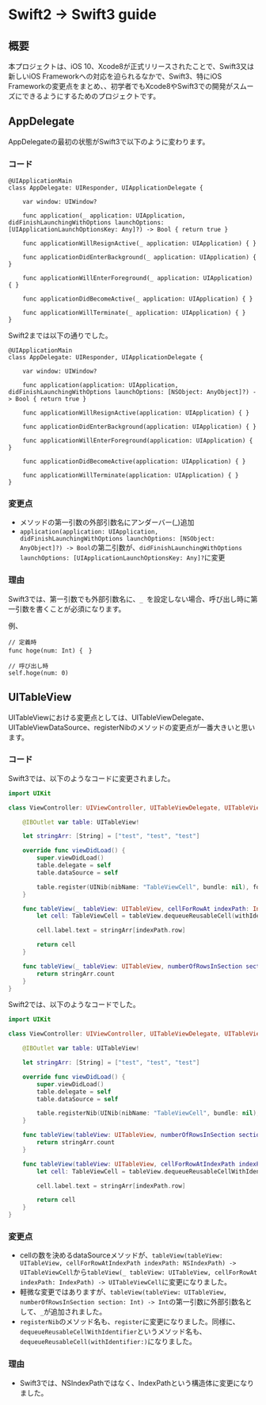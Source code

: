 # Swift2 -> Swift3 guide

## 概要
本プロジェクトは、iOS 10、Xcode8が正式リリースされたことで、Swift3又は新しいiOS Frameworkへの対応を迫られるなかで、Swift3、特にiOS Frameworkの変更点をまとめ、、初学者でもXcode8やSwift3での開発がスムーズにできるようにするためのプロジェクトです。

## AppDelegate
AppDelegateの最初の状態がSwift3で以下のように変わります。

### コード

```Swift3: AppDelegate.swift
@UIApplicationMain
class AppDelegate: UIResponder, UIApplicationDelegate {

    var window: UIWindow?

    func application(_ application: UIApplication, didFinishLaunchingWithOptions launchOptions: [UIApplicationLaunchOptionsKey: Any]?) -> Bool { return true }

    func applicationWillResignActive(_ application: UIApplication) { }

    func applicationDidEnterBackground(_ application: UIApplication) { }

    func applicationWillEnterForeground(_ application: UIApplication) { }

    func applicationDidBecomeActive(_ application: UIApplication) { }

    func applicationWillTerminate(_ application: UIApplication) { }
}
```

Swift2までは以下の通りでした。

```swift2: AppDelegate.swift
@UIApplicationMain
class AppDelegate: UIResponder, UIApplicationDelegate {

    var window: UIWindow?

    func application(application: UIApplication, didFinishLaunchingWithOptions launchOptions: [NSObject: AnyObject]?) -> Bool { return true }

    func applicationWillResignActive(application: UIApplication) { }

    func applicationDidEnterBackground(application: UIApplication) { }

    func applicationWillEnterForeground(application: UIApplication) { }

    func applicationDidBecomeActive(application: UIApplication) { }

    func applicationWillTerminate(application: UIApplication) { }
}
```

### 変更点
- メソッドの第一引数の外部引数名にアンダーバー(_)追加
- ```application(application: UIApplication, didFinishLaunchingWithOptions launchOptions: [NSObject: AnyObject]?) -> Bool```の第二引数が、```didFinishLaunchingWithOptions launchOptions: [UIApplicationLaunchOptionsKey: Any]?```に変更

### 理由
Swift3では、第一引数でも外部引数名に、```_ ```を設定しない場合、呼び出し時に第一引数を書くことが必須になります。

例、
```Swift3
// 定義時
func hoge(num: Int) {　}

// 呼び出し時
self.hoge(num: 0)
```

## UITableView
UITableViewにおける変更点としては、UITableViewDelegate、UITableViewDataSource、registerNibのメソッドの変更点が一番大きいと思います。

### コード

Swift3では、以下のようなコードに変更されました。

```Swift:ViewController.swift
import UIKit

class ViewController: UIViewController, UITableViewDelegate, UITableViewDataSource {

    @IBOutlet var table: UITableView!

    let stringArr: [String] = ["test", "test", "test"]

    override func viewDidLoad() {
        super.viewDidLoad()
        table.delegate = self
        table.dataSource = self

        table.register(UINib(nibName: "TableViewCell", bundle: nil), forCellReuseIdentifier: "Cell")
    }

    func tableView(_ tableView: UITableView, cellForRowAt indexPath: IndexPath) -> UITableViewCell {
        let cell: TableViewCell = tableView.dequeueReusableCell(withIdentifier: "Cell") as! TableViewCell

        cell.label.text = stringArr[indexPath.row]

        return cell
    }

    func tableView(_ tableView: UITableView, numberOfRowsInSection section: Int) -> Int {
        return stringArr.count
    }
}
```

Swift2では、以下のようなコードでした。

```swift:ViewController.swift
import UIKit

class ViewController: UIViewController, UITableViewDelegate, UITableViewDataSource {

    @IBOutlet var table: UITableView!

    let stringArr: [String] = ["test", "test", "test"]

    override func viewDidLoad() {
        super.viewDidLoad()
        table.delegate = self
        table.dataSource = self

        table.registerNib(UINib(nibName: "TableViewCell", bundle: nil), forCellReuseIdentifier: "Cell")
    }

    func tableView(tableView: UITableView, numberOfRowsInSection section: Int) -> Int {
        return stringArr.count
    }

    func tableView(tableView: UITableView, cellForRowAtIndexPath indexPath: NSIndexPath) -> UITableViewCell {
        let cell: TableViewCell = tableView.dequeueReusableCellWithIdentifier("Cell") as! TableViewCell

        cell.label.text = stringArr[indexPath.row]

        return cell
    }
}
```

### 変更点
- cellの数を決めるdataSourceメソッドが、```tableView(tableView: UITableView, cellForRowAtIndexPath indexPath: NSIndexPath) -> UITableViewCell```から```tableView(_ tableView: UITableView, cellForRowAt indexPath: IndexPath) -> UITableViewCell```に変更になりました。
- 軽微な変更ではありますが、```tableView(tableView: UITableView, numberOfRowsInSection section: Int) -> Int```の第一引数に外部引数名として、```_```が追加されました。
- ```registerNib```のメソッド名も、```register```に変更になりました。同様に、```dequeueReusableCellWithIdentifier```というメソッド名も、```dequeueReusableCell(withIdentifier:)```になりました。

### 理由
- Swift3では、NSIndexPathではなく、IndexPathという構造体に変更になりました。

